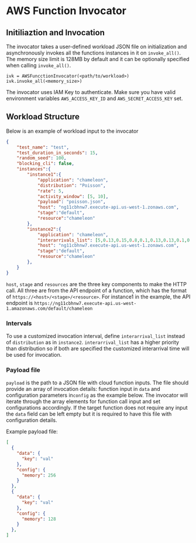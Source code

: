 # AWS Function Invocator
## Initiliaztion and Invocation
The invocator takes a user-defined workload JSON file on initialization and asynchronously invokes all the functions instances in it on `invoke_all()`. The memory size limit is 128MB by default and it can be optionally specified when calling `invoke_all()`.
```
ivk = AWSFuncctionInvocator(<path/to/workload>)
ivk.invoke_all(<memory_size>)
```
The invocator uses IAM Key to authenticate. Make sure you have valid environment variables `AWS_ACCESS_KEY_ID` and `AWS_SECRET_ACCESS_KEY` set.
## Workload Structure
Below is an example of workload input to the invocator
``` json
{                                                          
    "test_name": "test",
    "test_duration_in_seconds": 15,
    "random_seed": 100,
    "blocking_cli": false,
    "instances":{
        "instance1":{
            "application": "chameleon",
            "distribution": "Poisson",
            "rate": 5,
            "activity_window": [5, 10],
            "payload": "poisson.json",
            "host": "ng11cbhnw7.execute-api.us-west-1.zonaws.com",
            "stage":"default",
            "resource":"chameleon"
        },
        "instance2":{
            "application": "chameleon",
            "interarrivals_list": [5,0.13,0.15,0.8,0.1,0.13,0.13,0.1,0.4],
            "host": "ng11cbhnw7.execute-api.us-west-1.zonaws.com",
            "stage":"default",
            "resource":"chameleon"
        },
    }
}
```

`host`, `stage` and `resources` are the three key components to make the HTTP call. All three are from the API endpoint of a function, which has the format of `https://<host>/<stage>/<resource>`. For instance1 in the example, the API endpoint is `https://ng11cbhnw7.execute-api.us-west-1.amazonaws.com/default/chameleon` 

### Intervals
To use a customized invocation interval, define `interarrival_list` instead of `distribution` as in `instance2`. `interarrival_list` has a higher priority than distribution so if both are specified the customized interarrival time will be used for invocation.

### Payload file
`payload` is the path to a JSON file with cloud function inputs. The file should provide an array of invocation details: function input in `data` and configuration parameters in`config` as the example below. The invocator will iterate through the array elements for function call input and set configurations accordingly. If the target function does not require any input the `data` field can be left empty but it is required to have this file with configuration details.

Example payload file:
``` json
[
  {
    "data": {
      "key": "val"
    },
    "config": {
      "memory": 256
    }
  },
  {
    "data": {
      "key": "val"
    },
    "config": {
      "memory": 128
    }
  },
]
```

